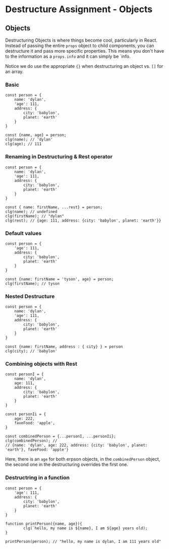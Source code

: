 # Destructure Assignment - Objects

## Objects

Destructuring Objects is where things become cool, particularly in React. Instead of passing the entire `props` object to child components, you can destructure it and pass more specific properties. This means you don't have to the information as a `props.info` and it can simply be `info.

Notice we do use the appropriate `{}` when destructuring an object vs. `[]` for an array.

### Basic

    const person = {
        name: 'dylan',
        'age': 111,
        address: {
            city: 'babylon',
            planet: 'earth'
        }
    }

    const {name, age} = person;
    clg(name); // 'dylan'
    clg(age); // 111

### Renaming in Destructuring & Rest operator

    const person = {
        name: 'dylan',
        'age': 111,
        address: {
            city: 'babylon',
            planet: 'earth'
        }
    }

    const { name: firstName, ...rest} = person;
    clg(name); // undefined
    clg(firstName); // "dylan"
    clg(rest); // {age: 111, address: {city: 'babylon', planet: 'earth'}}

### Default values

    const person = {
        'age': 111,
        address: {
            city: 'babylon',
            planet: 'earth'
        }
    }

    const {name: firstName = 'tyson', age} = person;
    clg(firstName); // tyson

### Nested Destructure

    const person = {
        name: 'dylan',
        'age': 111,
        address: {
            city: 'babylon',
            planet: 'earth'
        }
    }

    const {name: firstName, address : { city} } = person
    clg(city); // 'babylon'

### Combining objects with Rest

    const personI = {
        name: 'dylan',
        age: 111,
        address: {
            city: 'babylon',
            planet: 'earth'
        }
    }

    const personIi = {
        age: 222,
        faveFood: 'apple',
    }

    const combinedPerson = {...personI, ...personIi};
    clg(combinedPerson); //
    // {name: 'dylan', age: 222, address: {city: 'babylon', planet: 'earth'}, faveFood: 'apple'}

Here, there is an `age` for both erpson objects, in the `combinedPerson` object, the second one in the destructuring overrides the first one.

### Destructring in a function

    const person = {
        'age': 111,
        address: {
            city: 'babylon',
            planet: 'earth'
        }
    }

    function printPerson({name, age}){
            clg(`hello, my name is ${name}, I am ${age} years old);
    }

    printPerson(person); // "hello, my name is dylan, I am 111 years old"
